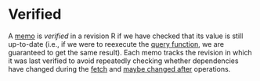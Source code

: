# Verified

A [memo] is *verified* in a revision R if we have checked that its value is still up-to-date (i.e., if we were to reexecute the [query function], we are guaranteed to get the same result). Each memo tracks the revision in which it was last verified to avoid repeatedly checking whether dependencies have changed during the [fetch] and [maybe changed after] operations.

[query function]: ./query_function.md
[fetch]: ../fetch.md
[maybe changed after]: ../maybe_changed_after.md
[memo]: ./memo.md